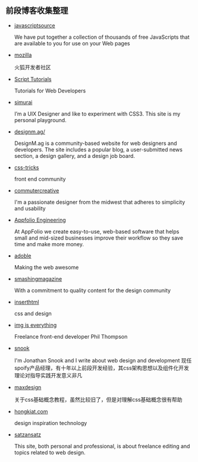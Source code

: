 前段博客收集整理
-------------------------


- [javascriptsource](http://www.javascriptsource.com/)

    We have put together a collection of thousands of free JavaScripts that are available to you for use on your Web pages

- [mozilla](https://developer.mozilla.org/en/javascript)

    火狐开发者社区

- [Script Tutorials](http://www.script-tutorials.com/)

    Tutorials for Web Developers

- [simurai](http://simurai.com/?)

    I’m a UIX Designer and like to experiment with CSS3. This site is my personal playground.

- [designm.ag/](http://designm.ag/)
    
    DesignM.ag is a community-based website for web designers and developers. The site includes a popular blog, a user-submitted news section, a design gallery, and a design job board.

- [css-tricks](http://css-tricks.com/)
    
    front end community

- [commutercreative](http://dev.commutercreative.com/#)

    I'm a passionate designer from the midwest that adheres to simplicity and usability

- [Appfolio Engineering](http://engineering.appfolio.com/)

    At AppFolio we create easy-to-use, web-based software that helps small and mid-sized businesses improve their workflow so they save time and make more money.

- [adoble](http://blogs.adobe.com/webplatform/)
    
    Making the web awesome

- [smashingmagazine](http://coding.smashingmagazine.com/)

    With a commitment to quality content for the design community

- [inserthtml](http://www.inserthtml.com/)
    
    css and design

- [img is everything](http://imgiseverything.co.uk/)

    Freelance front-end developer Phil Thompson
    
- [snook](http://snook.ca/)
    
    I'm Jonathan Snook and I write about web design and development
    现任spoify产品经理，有十年以上前段开发经验，其css架构思想以及组件化开发理论对指导实践开发意义非凡

- [maxdesign](http://css.maxdesign.com.au/index.htm)

    关于css基础概念教程，虽然比较旧了，但是对理解css基础概念很有帮助

- [hongkiat.com](http://www.hongkiat.com/blog/)
    
    design inspiration technology

- [satzansatz](http://www.satzansatz.de/css.html)

    This site, both personal and professional, is about freelance editing and topics related to web design.